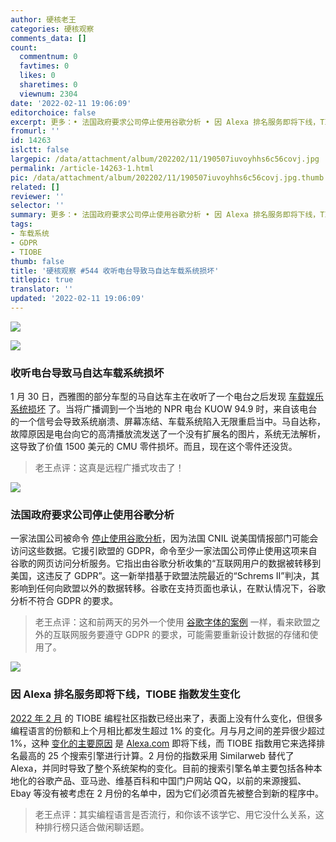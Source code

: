 ```yaml
---
author: 硬核老王
categories: 硬核观察
comments_data: []
count:
  commentnum: 0
  favtimes: 0
  likes: 0
  sharetimes: 0
  viewnum: 2304
date: '2022-02-11 19:06:09'
editorchoice: false
excerpt: 更多：• 法国政府要求公司停止使用谷歌分析 • 因 Alexa 排名服务即将下线，TIOBE 指数发生变化
fromurl: ''
id: 14263
islctt: false
largepic: /data/attachment/album/202202/11/190507iuvoyhhs6c56covj.jpg
permalink: /article-14263-1.html
pic: /data/attachment/album/202202/11/190507iuvoyhhs6c56covj.jpg.thumb.jpg
related: []
reviewer: ''
selector: ''
summary: 更多：• 法国政府要求公司停止使用谷歌分析 • 因 Alexa 排名服务即将下线，TIOBE 指数发生变化
tags:
- 车载系统
- GDPR
- TIOBE
thumb: false
title: '硬核观察 #544 收听电台导致马自达车载系统损坏'
titlepic: true
translator: ''
updated: '2022-02-11 19:06:09'
---
```


![](/data/attachment/album/202202/11/190507iuvoyhhs6c56covj.jpg)


![](/data/attachment/album/202202/11/190515czkbg599zkh95c35.jpg)


### 收听电台导致马自达车载系统损坏


1 月 30 日，西雅图的部分车型的马自达车主在收听了一个电台之后发现 [车载娱乐系统损坏](https://arstechnica.com/cars/2022/02/radio-station-snafu-in-seattle-bricks-some-mazda-infotainment-systems/) 了。当将广播调到一个当地的 NPR 电台 KUOW 94.9 时，来自该电台的一个信号会导致系统崩溃、屏幕冻结、车载系统陷入无限重启当中。马自达称，故障原因是电台向它的高清播放流发送了一个没有扩展名的图片，系统无法解析，这导致了价值 1500 美元的 CMU 零件损坏。而且，现在这个零件还没货。



> 
> 老王点评：这真是远程广播式攻击了！
> 
> 
> 


![](/data/attachment/album/202202/11/190525b4e3hei3ii42d6oz.jpg)


### 法国政府要求公司停止使用谷歌分析


一家法国公司被命令 [停止使用谷歌分析](https://therecord.media/french-data-protection-authority-says-google-analytics-is-in-violation-of-gdpr/)，因为法国 CNIL 说美国情报部门可能会访问这些数据。它援引欧盟的 GDPR，命令至少一家法国公司停止使用这项来自谷歌的网页访问分析服务。它指出由谷歌分析收集的“互联网用户的数据被转移到美国，这违反了 GDPR”。这一新举措基于欧盟法院最近的“Schrems II”判决，其影响到任何向欧盟以外的数据转移。谷歌在支持页面也承认，在默认情况下，谷歌分析不符合 GDPR 的要求。



> 
> 老王点评：这和前两天的另外一个使用 [谷歌字体的案例](/article-14234-1.html) 一样，看来欧盟之外的互联网服务要遵守 GDPR 的要求，可能需要重新设计数据的存储和使用了。
> 
> 
> 


![](/data/attachment/album/202202/11/190541pzdfh08gptwd2kgw.jpg)


### 因 Alexa 排名服务即将下线，TIOBE 指数发生变化


[2022 年 2 月](https://web.archive.org/web/20220208083601/https://www.tiobe.com/tiobe-index/) 的 TIOBE 编程社区指数已经出来了，表面上没有什么变化，但很多编程语言的份额和上个月相比都发生超过 1% 的变化。月与月之间的差异很少超过 1%，这种 [变化的主要原因](https://devclass.com/2022/02/09/tiobe-index-february-2022-tech-switch/) 是 [Alexa.com](http://alexa.com/) 即将下线，而 TIOBE 指数用它来选择排名最高的 25 个搜索引擎进行计算。2 月份的指数采用 Similarweb 替代了 Alexa，并同时导致了整个系统架构的变化。目前的搜索引擎名单主要包括各种本地化的谷歌产品、亚马逊、维基百科和中国门户网站 QQ，以前的来源搜狐、Ebay 等没有被考虑在 2 月份的名单中，因为它们必须首先被整合到新的程序中。



> 
> 老王点评：其实编程语言是否流行，和你该不该学它、用它没什么关系，这种排行榜只适合做闲聊话题。
> 
> 
>